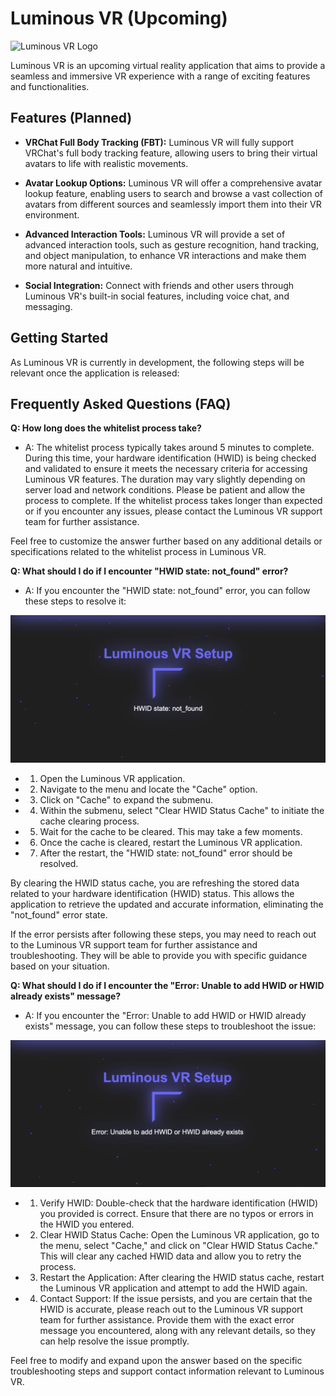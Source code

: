 # Luminous VR (Upcoming)


 ![Luminous VR Logo](logo.png)

Luminous VR is an upcoming virtual reality application that aims to provide a seamless and immersive VR experience with a range of exciting features and functionalities.

## Features (Planned)

- **VRChat Full Body Tracking (FBT):** Luminous VR will fully support VRChat's full body tracking feature, allowing users to bring their virtual avatars to life with realistic movements.

- **Avatar Lookup Options:** Luminous VR will offer a comprehensive avatar lookup feature, enabling users to search and browse a vast collection of avatars from different sources and seamlessly import them into their VR environment.

- **Advanced Interaction Tools:** Luminous VR will provide a set of advanced interaction tools, such as gesture recognition, hand tracking, and object manipulation, to enhance VR interactions and make them more natural and intuitive.

- **Social Integration:** Connect with friends and other users through Luminous VR's built-in social features, including voice chat, and messaging.

## Getting Started

As Luminous VR is currently in development, the following steps will be relevant once the application is released:




## Frequently Asked Questions (FAQ)


**Q: How long does the whitelist process take?**

- A: The whitelist process typically takes around 5 minutes to complete. During this time, your hardware identification (HWID) is being checked and validated to ensure it meets the necessary criteria for accessing Luminous VR features. The duration may vary slightly depending on server load and network conditions. Please be patient and allow the process to complete. If the whitelist process takes longer than expected or if you encounter any issues, please contact the Luminous VR support team for further assistance.

Feel free to customize the answer further based on any additional details or specifications related to the whitelist process in Luminous VR.


**Q: What should I do if I encounter "HWID state: not_found" error?**
- A: If you encounter the "HWID state: not_found" error, you can follow these steps to resolve it:

![HWID state: not_found](https://raw.githubusercontent.com/Zirmith/Luminous-Api/main/images/Screen%20Shot%202023-06-26%20at%207.37.47%20AM.png)

- 1. Open the Luminous VR application.
- 2. Navigate to the menu and locate the "Cache" option.
- 3. Click on "Cache" to expand the submenu.
- 4. Within the submenu, select "Clear HWID Status Cache" to initiate the cache clearing process.
- 5. Wait for the cache to be cleared. This may take a few moments.
- 6. Once the cache is cleared, restart the Luminous VR application.
- 7. After the restart, the "HWID state: not_found" error should be resolved.


By clearing the HWID status cache, you are refreshing the stored data related to your hardware identification (HWID) status. This allows the application to retrieve the updated and accurate information, eliminating the "not_found" error state.

If the error persists after following these steps, you may need to reach out to the Luminous VR support team for further assistance and troubleshooting. They will be able to provide you with specific guidance based on your situation.


**Q: What should I do if I encounter the "Error: Unable to add HWID or HWID already exists" message?**
- A: If you encounter the "Error: Unable to add HWID or HWID already exists" message, you can follow these steps to troubleshoot the issue:

![HWID state: not_found](https://raw.githubusercontent.com/Zirmith/Luminous-Api/main/images/Screen%20Shot%202023-06-26%20at%207.36.44%20AM.png)

- 1. Verify HWID: Double-check that the hardware identification (HWID) you provided is correct. Ensure that there are no typos or errors in the HWID you entered.

- 2. Clear HWID Status Cache: Open the Luminous VR application, go to the menu, select "Cache," and click on "Clear HWID Status Cache." This will clear any cached HWID data and allow you to retry the process.

- 3. Restart the Application: After clearing the HWID status cache, restart the Luminous VR application and attempt to add the HWID again.

- 4. Contact Support: If the issue persists, and you are certain that the HWID is accurate, please reach out to the Luminous VR support team for further assistance. Provide them with the exact error message you encountered, along with any relevant details, so they can help resolve the issue promptly.

Feel free to modify and expand upon the answer based on the specific troubleshooting steps and support contact information relevant to Luminous VR.



